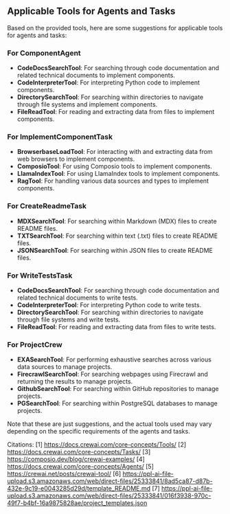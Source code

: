 ## Applicable Tools for Agents and Tasks

Based on the provided tools, here are some suggestions for applicable tools for agents and tasks:

### For ComponentAgent

* **CodeDocsSearchTool**: For searching through code documentation and related technical documents to implement components.
* **CodeInterpreterTool**: For interpreting Python code to implement components.
* **DirectorySearchTool**: For searching within directories to navigate through file systems and implement components.
* **FileReadTool**: For reading and extracting data from files to implement components.

### For ImplementComponentTask

* **BrowserbaseLoadTool**: For interacting with and extracting data from web browsers to implement components.
* **ComposioTool**: For using Composio tools to implement components.
* **LlamaIndexTool**: For using LlamaIndex tools to implement components.
* **RagTool**: For handling various data sources and types to implement components.

### For CreateReadmeTask

* **MDXSearchTool**: For searching within Markdown (MDX) files to create README files.
* **TXTSearchTool**: For searching within text (.txt) files to create README files.
* **JSONSearchTool**: For searching within JSON files to create README files.

### For WriteTestsTask

* **CodeDocsSearchTool**: For searching through code documentation and related technical documents to write tests.
* **CodeInterpreterTool**: For interpreting Python code to write tests.
* **DirectorySearchTool**: For searching within directories to navigate through file systems and write tests.
* **FileReadTool**: For reading and extracting data from files to write tests.

### For ProjectCrew

* **EXASearchTool**: For performing exhaustive searches across various data sources to manage projects.
* **FirecrawlSearchTool**: For searching webpages using Firecrawl and returning the results to manage projects.
* **GithubSearchTool**: For searching within GitHub repositories to manage projects.
* **PGSearchTool**: For searching within PostgreSQL databases to manage projects.

Note that these are just suggestions, and the actual tools used may vary depending on the specific requirements of the agents and tasks.

Citations:
[1] https://docs.crewai.com/core-concepts/Tools/
[2] https://docs.crewai.com/core-concepts/Tasks/
[3] https://composio.dev/blog/crewai-examples/
[4] https://docs.crewai.com/core-concepts/Agents/
[5] https://crewai.net/posts/crewai-tool/
[6] https://ppl-ai-file-upload.s3.amazonaws.com/web/direct-files/25333841/8ad5ca87-d87b-432e-9c19-e0043285d29d/template_README.md
[7] https://ppl-ai-file-upload.s3.amazonaws.com/web/direct-files/25333841/016f3938-970c-49f7-b4bf-16a9875828ae/project_templates.json